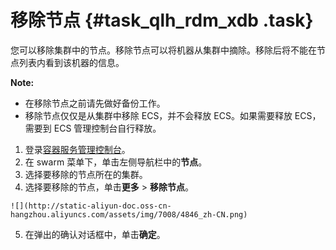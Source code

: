 # 移除节点 {#task_qlh_rdm_xdb .task}

您可以移除集群中的节点。移除节点可以将机器从集群中摘除。移除后将不能在节点列表内看到该机器的信息。

**Note:** 

-   在移除节点之前请先做好备份工作。
-   移除节点仅仅是从集群中移除 ECS，并不会释放 ECS。如果需要释放 ECS，需要到 ECS 管理控制台自行释放。

1.   登录[容器服务管理控制台](https://cs.console.aliyun.com)。 
2.   在 swarm 菜单下，单击左侧导航栏中的**节点**。 
3.   选择要移除的节点所在的集群。 
4.   选择要移除的节点，单击**更多** \> **移除节点**。 

    ![](http://static-aliyun-doc.oss-cn-hangzhou.aliyuncs.com/assets/img/7008/4846_zh-CN.png)

5.   在弹出的确认对话框中，单击**确定**。 

